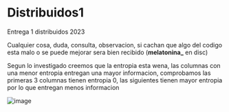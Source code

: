 # Distribuidos1
Entrega 1 distribuidos 2023


Cualquier cosa, duda, consulta, observacion, si cachan que algo del codigo esta malo o se puede mejorar sera bien recibido (**melatonina_** en disc)



Segun lo investigado creemos que la entropia esta wena, las columnas con una menor entropia entregan una mayor informacion, comprobamos las primeras 3 columnas tienen entropia 0, las siguientes tienen mayor entropia por lo que entregan menos informacion


![image](https://github.com/BenjaminAleRamosT/Distribuidos1/assets/81858128/31e84003-a5fd-48bc-a31a-92f23a62a23e)


